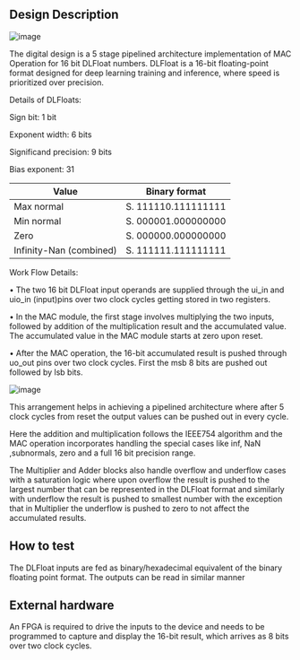 <!---

This file is used to generate your project datasheet. Please fill in the information below and delete any unused
sections.

You can also include images in this folder and reference them in the markdown. Each image must be less than
512 kb in size, and the combined size of all images must be less than 1 MB.
-->

## Design Description
![image](https://github.com/user-attachments/assets/629d703b-7e6b-466f-a8f7-8e317022527a)


The digital design is a 5 stage pipelined architecture implementation of MAC Operation for 16 bit DLFloat numbers. DLFloat is a 16-bit floating-point format designed for deep learning training and inference, where speed is prioritized over precision.

Details of DLFloats:

Sign bit: 1 bit

Exponent width: 6 bits

Significand precision: 9 bits

Bias exponent: 31


| Value                  | Binary format             |
|------------------------|---------------------------|
| Max normal             | S. 111110.111111111        |
| Min normal             | S. 000001.000000000        |
| Zero                   | S. 000000.000000000        |
| Infinity-Nan (combined) | S. 111111.111111111        |


 Work Flow Details:
 
•	The two 16 bit DLFloat input operands are supplied through the ui_in and uio_in (input)pins over two clock cycles getting stored in two registers.

•	In the MAC module, the first stage involves multiplying the two inputs, followed by addition of the multiplication result and the accumulated value. The accumulated value in the MAC module starts at zero upon reset. 

•	After the MAC operation, the 16-bit accumulated result is pushed through uo_out pins over two clock cycles. First the msb 8 bits are pushed out followed by lsb bits.

![image](https://github.com/user-attachments/assets/aeb56247-fc7e-4823-b9f9-1acdaddd2d44)


This arrangement helps in achieving a pipelined architecture where after 5 clock cycles from reset the output values can be pushed out in every cycle. 

Here the addition and multiplication follows the IEEE754 algorithm and the MAC operation incorporates handling the special cases like inf, NaN ,subnormals, zero and a full 16 bit precision range.

The Multiplier and Adder blocks also handle overflow and underflow cases with a saturation logic where upon overflow the result is pushed to the largest number that can be represented in the DLFloat format and similarly with underflow the result is pushed to smallest number with the exception that in Multiplier the underflow is pushed to zero to not affect the accumulated results.



## How to test

The DLFloat inputs are fed as binary/hexadecimal equivalent of the binary floating point format. The outputs can be read in similar manner

## External hardware

An FPGA is required to drive the inputs to the device and needs to be programmed to capture and display the 16-bit result, which arrives as 8 bits over two clock cycles.
